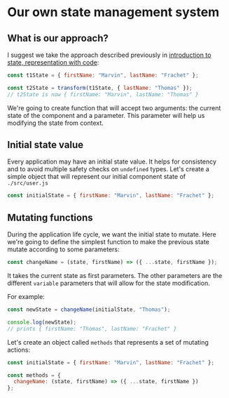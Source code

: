 # Our own state management system

## What is our approach?

I suggest we take the approach described previously in [introduction to state, representation with code](/state/intro.html#representation-with-code):

```javascript
const t1State = { firstName: "Marvin", lastName: "Frachet" };

const t2State = transform(t1State, { lastName: "Thomas" });
// t2State is now { firstName: "Marvin", lastName: "Thomas" }
```

We're going to create function that will accept two arguments: the current state of the component and a parameter. This parameter will help
us modifying the state from context.

## Initial state value

Every application may have an initial state value. It helps for consistency and to avoid multiple safety checks on `undefined` types.
Let's create a simple object that will represent our initial component state of `./src/user.js`

```javascript
const initialState = { firstName: "Marvin", lastName: "Frachet" };
```

## Mutating functions

During the application life cycle, we want the initial state to mutate. Here we're going to define the simplest function to make the previous
state mutate according to some parameters:

```javascript
const changeName = (state, firstName) => ({ ...state, firstName });
```

It takes the current state as first parameters. The other parameters are the different `variable` parameters that will allow for the state modification.

For example:

```javascript
const newState = changeName(initialState, "Thomas");

console.log(newState);
// prints { firstName: "Thomas", lastName: "Frachet" }
```

Let's create an object called `methods` that represents a set of mutating actions:

```javascript
const initialState = { firstName: "Marvin", lastName: "Frachet" };

const methods = {
  changeName: (state, firstName) => ({ ...state, firstName })
};
```
